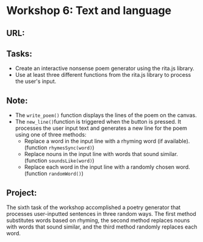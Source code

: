 # Workshop 6: Text and language

## URL:



## Tasks:

- Create an interactive nonsense poem generator using the rita.js library.
- Use at least three different functions from the rita.js library to process the user's input.

## Note:

- The `write_poem()` function displays the lines of the poem on the canvas.
- The `new_line()`function is triggered when the button is pressed. It processes the user input text and generates a new line for the poem using one of three methods:
  - Replace a word in the input line with a rhyming word (if available). (function `rhymesSync(word)`)
  - Replace nouns in the input line with words that sound similar. (function `soundsLike(word)`)
  - Replace each word in the input line with a randomly chosen word. (function `randomWord()`)

## Project:

The sixth task of the workshop accomplished a poetry generator that processes user-inputted sentences in three random ways. The first method substitutes words based on rhyming, the second method replaces nouns with words that sound similar, and the third method randomly replaces each word.